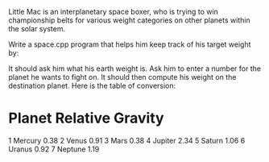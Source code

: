 Little Mac is an interplanetary space boxer, who is trying to win championship belts for various weight categories on other planets within the solar system.

Write a space.cpp program that helps him keep track of his target weight by:

It should ask him what his earth weight is.
Ask him to enter a number for the planet he wants to fight on.
It should then compute his weight on the destination planet.
Here is the table of conversion:

#	Planet	Relative Gravity
1	Mercury	0.38
2	Venus	0.91
3	Mars	0.38
4	Jupiter	2.34
5	Saturn	1.06
6	Uranus	0.92
7	Neptune	1.19